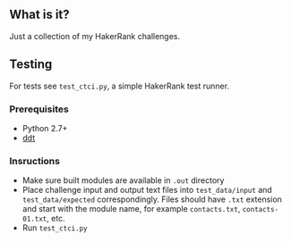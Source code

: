## What is it?

Just a collection of my HakerRank challenges.

## Testing

For tests see `test_ctci.py`, a simple HakerRank test runner.

### Prerequisites
* Python 2.7+
* [ddt](http://ddt.readthedocs.org)

### Insructions
* Make sure built modules are available in `.out` directory
* Place challenge input and output text files into `test_data/input` and `test_data/expected` correspondingly. Files should have `.txt` extension and start with the module name, for example `contacts.txt`, `contacts-01.txt`, etc.
* Run `test_ctci.py`
